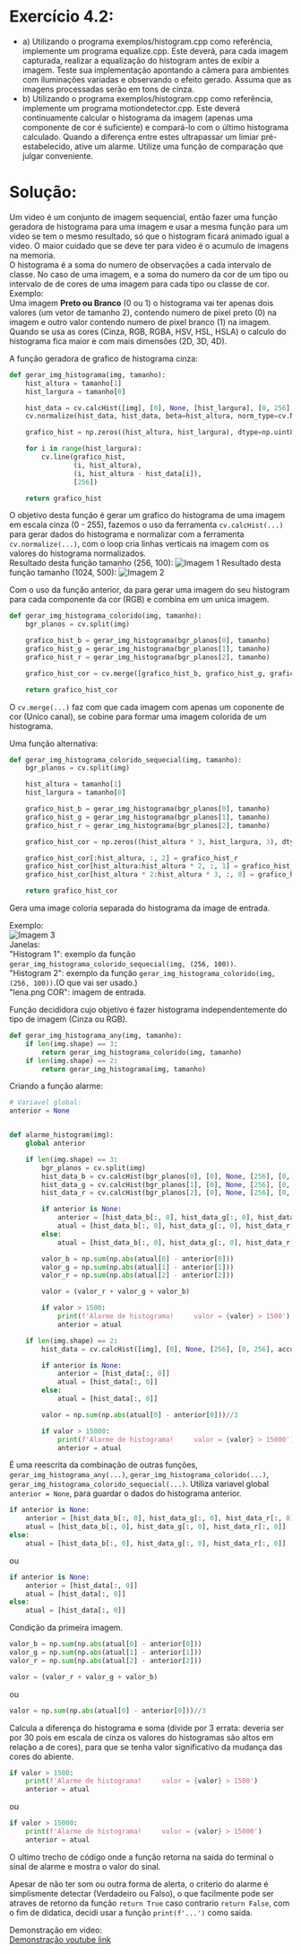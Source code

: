 # Exercício 4.2:
 - a) Utilizando o programa exemplos/histogram.cpp como referência, implemente um programa equalize.cpp. Este deverá, para cada imagem capturada, realizar a equalização do histogram antes de exibir a imagem. Teste sua implementação apontando a câmera para ambientes com iluminações variadas e observando o efeito gerado. Assuma que as imagens processadas serão em tons de cinza.
 - b) Utilizando o programa exemplos/histogram.cpp como referência, implemente um programa motiondetector.cpp. Este deverá continuamente calcular o histograma da imagem (apenas uma componente de cor é suficiente) e compará-lo com o último histograma calculado. Quando a diferença entre estes ultrapassar um limiar pré-estabelecido, ative um alarme. Utilize uma função de comparação que julgar conveniente.
# Solução:  
Um video é um conjunto de imagem sequencial, então fazer uma função geradora de histograma para uma imagem e usar a mesma função para um video se tem o mesmo resultado, só que o histogram ficará animado igual a video. O maior cuidado que se deve ter para video é o acumulo de imagens na memoria.  
O histograma é a soma do numero de observações a cada intervalo de classe. No caso de uma imagem, e a soma do numero da cor de um tipo ou intervalo de de cores de uma imagem para cada tipo ou classe de cor.  
Exemplo:  
Uma imagem **Preto ou Branco** (0 ou 1) o histograma vai ter apenas dois valores (um vetor de tamanho 2), contendo numero de pixel preto (0) na imagem e outro valor contendo numero de pixel branco (1) na imagem. Quando se usa as cores (Cinza, RGB, RGBA, HSV, HSL, HSLA) o calculo do histograma fica maior e com mais dimensões (2D, 3D, 4D).  

A função geradora de grafico de histograma cinza:
```Python
def gerar_img_histograma(img, tamanho):
    hist_altura = tamanho[1]
    hist_largura = tamanho[0]

    hist_data = cv.calcHist([img], [0], None, [hist_largura], [0, 256], accumulate=True)
    cv.normalize(hist_data, hist_data, beta=hist_altura, norm_type=cv.NORM_MINMAX)

    grafico_hist = np.zeros((hist_altura, hist_largura), dtype=np.uint8)

    for i in range(hist_largura):
        cv.line(grafico_hist,
                (i, hist_altura),
                (i, hist_altura - hist_data[i]),
                [256])

    return grafico_hist
```
O objetivo desta função é gerar um grafico do histograma de uma imagem em escala cinza (0 - 255), fazemos o uso da ferramenta `cv.calcHist(...)` para gerar dados do histograma e normalizar com a ferramenta `cv.normalize(...)`, com o loop cria linhas verticais na imagem com os valores do histograma normalizados.  
Resultado desta função tamanho (256, 100):
![Imagem 1](https://github.com/WilliamBronzo/OpenCV_Python_UFRN_DCA/blob/master/Imagens/pycharm64_2020-10-13_19-12-56.png)
Resultado desta função tamanho (1024, 500):
![Imagem 2](https://github.com/WilliamBronzo/OpenCV_Python_UFRN_DCA/blob/master/Imagens/pycharm64_2020-10-13_19-16-49.png)

Com o uso da função anterior, da para gerar uma imagem do seu histogram para cada componente da cor (RGB) e combina em um unica imagem.
```Python
def gerar_img_histograma_colorido(img, tamanho):
    bgr_planos = cv.split(img)

    grafico_hist_b = gerar_img_histograma(bgr_planos[0], tamanho)
    grafico_hist_g = gerar_img_histograma(bgr_planos[1], tamanho)
    grafico_hist_r = gerar_img_histograma(bgr_planos[2], tamanho)

    grafico_hist_cor = cv.merge([grafico_hist_b, grafico_hist_g, grafico_hist_r])

    return grafico_hist_cor
```
O `cv.merge(...)` faz com que cada imagem com apenas um coponente de cor (Unico canal), se cobine para formar uma imagem colorida de um histograma.

Uma função alternativa:
```Python
def gerar_img_histograma_colorido_sequecial(img, tamanho):
    bgr_planos = cv.split(img)

    hist_altura = tamanho[1]
    hist_largura = tamanho[0]

    grafico_hist_b = gerar_img_histograma(bgr_planos[0], tamanho)
    grafico_hist_g = gerar_img_histograma(bgr_planos[1], tamanho)
    grafico_hist_r = gerar_img_histograma(bgr_planos[2], tamanho)

    grafico_hist_cor = np.zeros((hist_altura * 3, hist_largura, 3), dtype=np.uint8)

    grafico_hist_cor[:hist_altura, :, 2] = grafico_hist_r
    grafico_hist_cor[hist_altura:hist_altura * 2, :, 1] = grafico_hist_g
    grafico_hist_cor[hist_altura * 2:hist_altura * 3, :, 0] = grafico_hist_b

    return grafico_hist_cor
```
Gera uma image coloria separada do histograma da image de entrada.

Exemplo:  
![Imagem 3](https://github.com/WilliamBronzo/OpenCV_Python_UFRN_DCA/blob/master/Imagens/pycharm64_2020-10-13_19-21-48.png)  
Janelas:  
"Histogram 1": exemplo da função `gerar_img_histograma_colorido_sequecial(img, (256, 100))`.  
"Histogram 2": exemplo da função `gerar_img_histograma_colorido(img, (256, 100))`.(O que vai ser usado.)  
"lena.png COR": imagem de entrada.  

Função decididora cujo objetivo é fazer histograma independentemente do tipo de imagem (Cinza ou RGB).
```Python
def gerar_img_histograma_any(img, tamanho):
    if len(img.shape) == 3:
        return gerar_img_histograma_colorido(img, tamanho)
    if len(img.shape) == 2:
        return gerar_img_histograma(img, tamanho)
```



Criando a função alarme:
```Python
# Variavel global:
anterior = None


def alarme_histogram(img):
    global anterior

    if len(img.shape) == 3:
        bgr_planos = cv.split(img)
        hist_data_b = cv.calcHist(bgr_planos[0], [0], None, [256], [0, 256], accumulate=True)
        hist_data_g = cv.calcHist(bgr_planos[1], [0], None, [256], [0, 256], accumulate=True)
        hist_data_r = cv.calcHist(bgr_planos[2], [0], None, [256], [0, 256], accumulate=True)

        if anterior is None:
            anterior = [hist_data_b[:, 0], hist_data_g[:, 0], hist_data_r[:, 0]]
            atual = [hist_data_b[:, 0], hist_data_g[:, 0], hist_data_r[:, 0]]
        else:
            atual = [hist_data_b[:, 0], hist_data_g[:, 0], hist_data_r[:, 0]]

        valor_b = np.sum(np.abs(atual[0] - anterior[0]))
        valor_g = np.sum(np.abs(atual[1] - anterior[1]))
        valor_r = np.sum(np.abs(atual[2] - anterior[2]))

        valor = (valor_r + valor_g + valor_b)

        if valor > 1500:
            print(f'Alarme de histograma!     valor = {valor} > 1500')
            anterior = atual

    if len(img.shape) == 2:
        hist_data = cv.calcHist([img], [0], None, [256], [0, 256], accumulate=True)

        if anterior is None:
            anterior = [hist_data[:, 0]]
            atual = [hist_data[:, 0]]
        else:
            atual = [hist_data[:, 0]]

        valor = np.sum(np.abs(atual[0] - anterior[0]))//3

        if valor > 15000:
            print(f'Alarme de histograma!     valor = {valor} > 15000')
            anterior = atual
```

É uma reescrita da combinação de outras funções, `gerar_img_histograma_any(...)`, `gerar_img_histograma_colorido(...)`, `gerar_img_histograma_colorido_sequecial(...)`. Utiliza variavel global `anterior = None`, para guardar o dados do histograma anterior.  

```Python
if anterior is None:
    anterior = [hist_data_b[:, 0], hist_data_g[:, 0], hist_data_r[:, 0]]
    atual = [hist_data_b[:, 0], hist_data_g[:, 0], hist_data_r[:, 0]]
else:
    atual = [hist_data_b[:, 0], hist_data_g[:, 0], hist_data_r[:, 0]]
```
ou
```Python
if anterior is None:
    anterior = [hist_data[:, 0]]
    atual = [hist_data[:, 0]]
else:
    atual = [hist_data[:, 0]]
```
Condição da primeira imagem.  

```Python
valor_b = np.sum(np.abs(atual[0] - anterior[0]))
valor_g = np.sum(np.abs(atual[1] - anterior[1]))
valor_r = np.sum(np.abs(atual[2] - anterior[2]))

valor = (valor_r + valor_g + valor_b)
```
ou
```Python
valor = np.sum(np.abs(atual[0] - anterior[0]))//3
```
Calcula a diferença do histograma e soma (divide por 3 errata: deveria ser por 30 pois em escala de cinza os valores do histogramas são altos em relação a de cores), para que se tenha valor significativo da mudança das cores do abiente.  

```Python
if valor > 1500:
    print(f'Alarme de histograma!     valor = {valor} > 1500')
    anterior = atual
```
ou
```Python
if valor > 15000:
    print(f'Alarme de histograma!     valor = {valor} > 15000')
    anterior = atual
```
O ultimo trecho de código onde a função retorna na saida do terminal o sinal de alarme e mostra o valor do sinal.  

Apesar de não ter som ou outra forma de alerta, o criterio do alarme é simplismente detectar (Verdadeiro ou Falso), o que facilmente pode ser atraves de retorno da função `return True` caso contrario `return False`, com o fim de didatica, decidi usar a função `print(f'...')` como saida.

Demonstração em video:  
[Demonstração youtube link](https://www.youtube.com/watch?v=98guReyWq9w&t)

